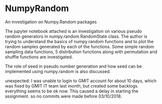 # NumpyRandom
An investigation on Numpy.Random packages

The jupyter notebook attached is an investigation on various pseudo random generators in numpy.random.RandomState class. The author is trying to understand the basics of numpy.random functions and to plot the random samples generated by each of the functions. Some simple random sampling data functions, 5 distribution functions along with permutation and shuffle functions are investigated.

The role of seed in pseudo number generation and how seed can be implemented using numpy.random is also discussed.

unexpected: I was unable to login to GMIT account for about 10 days, which was fixed by GMIT IT team last month, but created some backlogs. everything seems to be ok now. This caused a delay in starting the assignment. so no commits were made before 03/10/2018.
